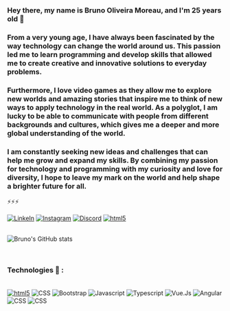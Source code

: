 

### Hey there, my name is Bruno Oliveira Moreau, and I'm 25 years old 👋 

### From a very young age, I have always been fascinated by the way technology can change the world around us. This passion led me to learn programming and develop skills that allowed me to create creative and innovative solutions to everyday problems.

###  Furthermore, I love video games as they allow me to explore new worlds and amazing stories that inspire me to think of new ways to apply technology in the real world. As a polyglot, I am lucky to be able to communicate with people from different backgrounds and cultures, which gives me a deeper and more global understanding of the world.

###  I am constantly seeking new ideas and challenges that can help me grow and expand my skills. By combining my passion for technology and programming with my curiosity and love for diversity, I hope to leave my mark on the world and help shape a brighter future for all.

 
 ⚡⚡⚡
 
<div style ="display: inline_block">
<a href="https://www.linkedin.com/in/bruno-moreau-171584211/"><img align ="center" src="https://img.shields.io/badge/LinkedIn-0077B5?style=for-the-badge&logo=linkedin&logoColor=white" alt ="LinkeIn"></a>
<a href="https://www.instagram.com/whosbart/"><img align ="center" src="https://img.shields.io/badge/Instagram-E4405F?style=for-the-badge&logo=instagram&logoColor=white" alt ="Instagram"></a>
<a href="https://discord.com/channels/brunoolv#9795"><img align ="center" src="https://img.shields.io/badge/Discord-7289DA?style=for-the-badge&logo=discord&logoColor=white" alt ="Discord"></a>
<a href="https://steamcommunity.com/profiles/76561198094172734/"><img align ="center" src="https://img.shields.io/badge/Steam-000000?style=for-the-badge&logo=steam&logoColor=white" alt ="html5"></a>
</div>


<br/>

![Bruno's GitHub stats](https://github-readme-stats.vercel.app/api?username=brumo97&show_icons=true&theme=transparent)

<br/>

###  Technologies  🚀  : 
<div style ="display: inline_block"> <br/>
<a href="https://www.w3schools.com">
 <img align ="center" src="https://img.shields.io/badge/HTML5-E34F26?style=for-the-badge&logo=html5&logoColor=white" alt ="html5"></a>
<img align ="center" src="https://img.shields.io/badge/CSS3-1572B6?style=for-the-badge&logo=css3&logoColor=white" alt ="CSS">
<img align ="center" src="https://img.shields.io/badge/Bootstrap-563D7C?style=for-the-badge&logo=bootstrap&logoColor=white" alt ="Bootstrap">
<img align ="center" src="https://img.shields.io/badge/JavaScript-F7DF1E?style=for-the-badge&logo=javascript&logoColor=black" alt ="Javascript">
<img align ="center" src="https://img.shields.io/badge/TypeScript-007ACC?style=for-the-badge&logo=typescript&logoColor=white" alt ="Typescript">
<img align ="center" src="https://img.shields.io/badge/Vue.js-35495E?style=for-the-badge&logo=vue.js&logoColor=4FC08D" alt ="Vue.Js">
<img align ="center" src="https://img.shields.io/badge/Angular-DD0031?style=for-the-badge&logo=angular&logoColor=white" alt ="Angular">
<img align ="center" src="https://img.shields.io/badge/MySQL-00000F?style=for-the-badge&logo=mysql&logoColor=white" alt ="CSS">
<img align ="center" src="https://img.shields.io/badge/PHP-777BB4?style=for-the-badge&logo=php&logoColor=white  " alt ="CSS">
</div>
<br/>

<!-- ### Some stats 🚀 : 

![Bruno's GitHub stats](https://github-readme-stats.vercel.app/api/top-langs/?username=brumo97&theme=blue-green) -->
